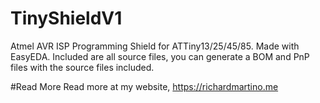 # TinyShieldV1
Atmel AVR ISP Programming Shield for ATTiny13/25/45/85. Made with EasyEDA. Included are all source files, you can generate a BOM and PnP files with the source files included.

#Read More
Read more at my website, https://richardmartino.me
